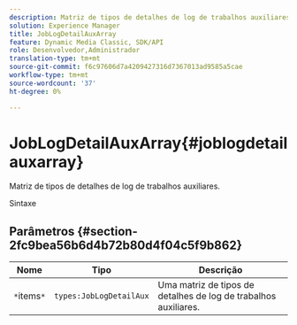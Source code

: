 ```yaml
---
description: Matriz de tipos de detalhes de log de trabalhos auxiliares.
solution: Experience Manager
title: JobLogDetailAuxArray
feature: Dynamic Media Classic, SDK/API
role: Desenvolvedor,Administrador
translation-type: tm+mt
source-git-commit: f6c97606d7a4209427316d7367013ad9585a5cae
workflow-type: tm+mt
source-wordcount: '37'
ht-degree: 0%

---
```



# JobLogDetailAuxArray{#joblogdetailauxarray}

Matriz de tipos de detalhes de log de trabalhos auxiliares.

Sintaxe

## Parâmetros {#section-2fc9bea56b6d4b72b80d4f04c5f9b862}

| Nome | Tipo | Descrição |
|---|---|---|
| `*`items`*` | `types:JobLogDetailAux` | Uma matriz de tipos de detalhes de log de trabalhos auxiliares. |

